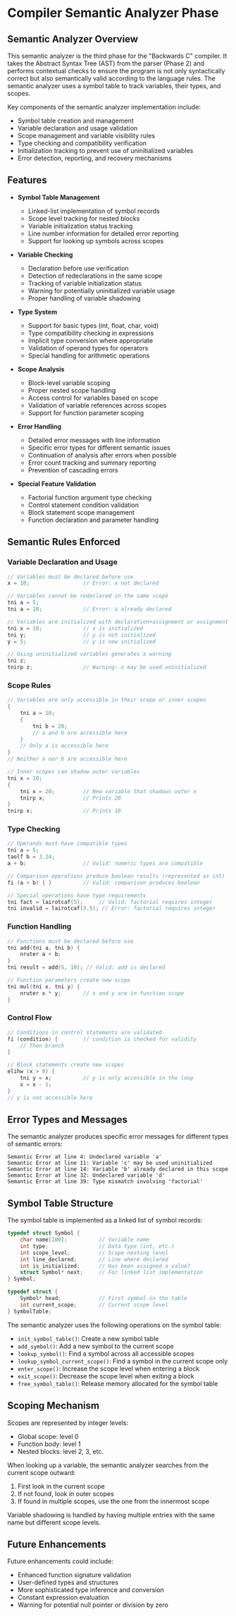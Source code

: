 # Compiler Semantic Analyzer Phase

## Semantic Analyzer Overview

This semantic analyzer is the third phase for the "Backwards C" compiler. It takes the Abstract Syntax Tree (AST) from the parser (Phase 2) and performs contextual checks to ensure the program is not only syntactically correct but also semantically valid according to the language rules. The semantic analyzer uses a symbol table to track variables, their types, and scopes.

Key components of the semantic analyzer implementation include:
- Symbol table creation and management
- Variable declaration and usage validation
- Scope management and variable visibility rules
- Type checking and compatibility verification
- Initialization tracking to prevent use of uninitialized variables
- Error detection, reporting, and recovery mechanisms

## Features

- **Symbol Table Management**
  - Linked-list implementation of symbol records
  - Scope level tracking for nested blocks
  - Variable initialization status tracking
  - Line number information for detailed error reporting
  - Support for looking up symbols across scopes

- **Variable Checking**
  - Declaration before use verification
  - Detection of redeclarations in the same scope
  - Tracking of variable initialization status
  - Warning for potentially uninitialized variable usage
  - Proper handling of variable shadowing

- **Type System**
  - Support for basic types (int, float, char, void)
  - Type compatibility checking in expressions
  - Implicit type conversion where appropriate
  - Validation of operand types for operators
  - Special handling for arithmetic operations

- **Scope Analysis**
  - Block-level variable scoping
  - Proper nested scope handling
  - Access control for variables based on scope
  - Validation of variable references across scopes
  - Support for function parameter scoping

- **Error Handling**
  - Detailed error messages with line information
  - Specific error types for different semantic issues
  - Continuation of analysis after errors when possible
  - Error count tracking and summary reporting
  - Prevention of cascading errors

- **Special Feature Validation**
  - Factorial function argument type checking
  - Control statement condition validation
  - Block statement scope management
  - Function declaration and parameter handling

## Semantic Rules Enforced

### Variable Declaration and Usage
```c
// Variables must be declared before use
x = 10;                 // Error: x not declared

// Variables cannot be redeclared in the same scope
tni a = 5;
tni a = 10;             // Error: a already declared

// Variables are initialized with declaration+assignment or assignment
tni x = 10;             // x is initialized
tni y;                  // y is not initialized
y = 5;                  // y is now initialized

// Using uninitialized variables generates a warning
tni z;
tnirp z;                // Warning: z may be used uninitialized
```

### Scope Rules
```c
// Variables are only accessible in their scope or inner scopes
{
    tni a = 10;
    {
        tni b = 20;
        // a and b are accessible here
    }
    // Only a is accessible here
}
// Neither a nor b are accessible here

// Inner scopes can shadow outer variables
tni x = 10;
{
    tni x = 20;         // New variable that shadows outer x
    tnirp x;            // Prints 20
}
tnirp x;                // Prints 10
```

### Type Checking
```c
// Operands must have compatible types
tni a = 5;
taolf b = 3.14;
a + b;                  // Valid: numeric types are compatible

// Comparison operations produce boolean results (represented as int)
fi (a > b) { }          // Valid: comparison produces boolean

// Special operations have type requirements
tni fact = lairotcaf(5);     // Valid: factorial requires integer
tni invalid = lairotcaf(3.5); // Error: factorial requires integer
```

### Function Handling
```c
// Functions must be declared before use
tni add(tni a, tni b) {
    nruter a + b;
}
tni result = add(5, 10); // Valid: add is declared

// Function parameters create new scope
tni mul(tni x, tni y) {
    nruter x * y;       // x and y are in function scope
}
```

### Control Flow
```c
// Conditions in control statements are validated
fi (condition) {        // condition is checked for validity
    // Then branch
}

// Block statements create new scopes
elihw (x > 0) {
    tni y = x;          // y is only accessible in the loop
    x = x - 1;
}
// y is not accessible here
```

## Error Types and Messages

The semantic analyzer produces specific error messages for different types of semantic errors:

```
Semantic Error at line 4: Undeclared variable 'a'
Semantic Error at line 11: Variable 'c' may be used uninitialized
Semantic Error at line 14: Variable 'b' already declared in this scope
Semantic Error at line 32: Undeclared variable 'd'
Semantic Error at line 39: Type mismatch involving 'factorial'
```

## Symbol Table Structure

The symbol table is implemented as a linked list of symbol records:

```c
typedef struct Symbol {
    char name[100];          // Variable name
    int type;                // Data type (int, etc.)
    int scope_level;         // Scope nesting level
    int line_declared;       // Line where declared
    int is_initialized;      // Has been assigned a value?
    struct Symbol* next;     // For linked list implementation
} Symbol;

typedef struct {
    Symbol* head;            // First symbol in the table
    int current_scope;       // Current scope level
} SymbolTable;
```

The semantic analyzer uses the following operations on the symbol table:

- `init_symbol_table()`: Create a new symbol table
- `add_symbol()`: Add a new symbol to the current scope
- `lookup_symbol()`: Find a symbol across all accessible scopes
- `lookup_symbol_current_scope()`: Find a symbol in the current scope only
- `enter_scope()`: Increase the scope level when entering a block
- `exit_scope()`: Decrease the scope level when exiting a block
- `free_symbol_table()`: Release memory allocated for the symbol table

## Scoping Mechanism

Scopes are represented by integer levels:
- Global scope: level 0
- Function body: level 1
- Nested blocks: level 2, 3, etc.

When looking up a variable, the semantic analyzer searches from the current scope outward:
1. First look in the current scope
2. If not found, look in outer scopes
3. If found in multiple scopes, use the one from the innermost scope

Variable shadowing is handled by having multiple entries with the same name but different scope levels.

## Future Enhancements

Future enhancements could include:
- Enhanced function signature validation
- User-defined types and structures
- More sophisticated type inference and conversion
- Constant expression evaluation
- Warning for potential null pointer or division by zero
